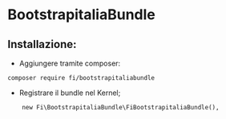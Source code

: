 BootstrapitaliaBundle
=============
Installazione:
-------------

- Aggiungere tramite composer:
```
composer require fi/bootstrapitaliabundle
```
- Registrare il bundle nel Kernel;
```
    new Fi\BootstrapitaliaBundle\FiBootstrapitaliaBundle(),
```

